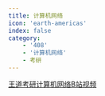 ```yaml
---
title: 计算机网络
icon: 'earth-americas'
index: false
category: 
    - '408'
    - '计算机网络'
    - 考研
---
```


[王道考研计算机网络B站视频](https://www.bilibili.com/video/BV19E411D78Q?vd_source=3752f141b85e00ce7277d1e25b9fa892)

<Catalog />